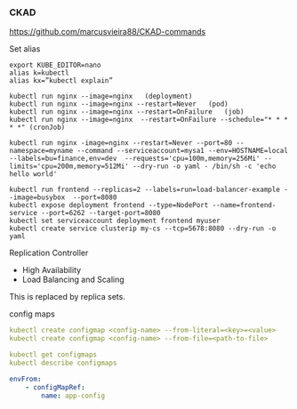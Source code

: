 ### CKAD

https://github.com/marcusvieira88/CKAD-commands

Set alias
```
export KUBE_EDITOR=nano
alias k=kubectl
alias kx=”kubectl explain”
```

```
kubectl run nginx --image=nginx   (deployment)
kubectl run nginx --image=nginx --restart=Never   (pod)
kubectl run nginx --image=nginx --restart=OnFailure   (job)  
kubectl run nginx --image=nginx  --restart=OnFailure --schedule="* * * * *" (cronJob)

kubectl run nginx -image=nginx --restart=Never --port=80 --namespace=myname --command --serviceaccount=mysa1 --env=HOSTNAME=local --labels=bu=finance,env=dev  --requests='cpu=100m,memory=256Mi' --limits='cpu=200m,memory=512Mi' --dry-run -o yaml - /bin/sh -c 'echo hello world'

kubectl run frontend --replicas=2 --labels=run=load-balancer-example --image=busybox  --port=8080
kubectl expose deployment frontend --type=NodePort --name=frontend-service --port=6262 --target-port=8080
kubectl set serviceaccount deployment frontend myuser
kubectl create service clusterip my-cs --tcp=5678:8080 --dry-run -o yaml
```


Replication Controller

- High Availability
- Load Balancing and Scaling

This is replaced by replica sets.


config maps

```yaml
kubectl create configmap <config-name> --from-literal=<key>=<value>
kubectl create configmap <config-name> --from-file=<path-to-file>

kubectl get configmaps
kubectl describe configmaps
```

```yaml
envFrom:
    - configMapRef:
        name: app-config

```


```

